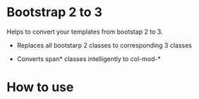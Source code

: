 Bootstrap 2 to 3
================

Helps to convert your templates from bootstap 2 to 3.


* Replaces all bootstarp 2 classes to corresponding 3 classes

* Converts span* classes intelligently to col-mod-*


How to use
==========
